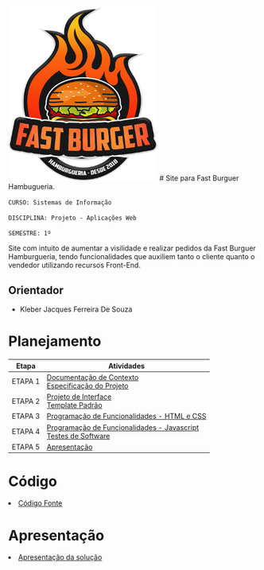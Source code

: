 <img width="300px" alt="logo" src="src/images/logo/fast-burguer-logo.png">
# Site para Fast Burguer Hambugueria.

`CURSO: Sistemas de Informação`

`DISCIPLINA: Projeto - Aplicações Web`

`SEMESTRE: 1º`

Site com intuito de aumentar a visilidade e realizar pedidos da Fast Burguer Hamburgueria, tendo funcionalidades que auxiliem tanto o cliente quanto o vendedor  utilizando recursos Front-End.


## Orientador

* Kleber Jacques Ferreira De Souza

# Planejamento

| Etapa         | Atividades |
|  :----:   | ----------- |
| ETAPA 1         |[Documentação de Contexto](docs/context.md) <br> [Especificação do Projeto](docs/especification.md) |
| ETAPA 2         |[Projeto de Interface](docs/interface.md) <br> [Template Padrão](docs/template.md) |
| ETAPA 3         |[Programação de Funcionalidades - HTML e CSS](docs/development.md) |
| ETAPA 4        |[Programação de Funcionalidades - Javascript](docs/development.md) <br> [Testes de Software ](docs/tests.md) |
| ETAPA 5         | [Apresentação](presentation/README.md) |

# Código

<li><a href="src/README.md"> Código Fonte</a></li>

# Apresentação

<li><a href="presentation/README.md"> Apresentação da solução</a></li>
